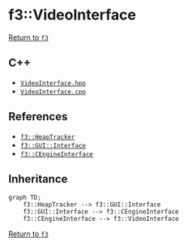 # f3::VideoInterface

[Return to `f3`](/docs/f3.md)

## C++

- [`VideoInterface.hpp`](/src/f3/VideoInterface.hpp)
- [`VideoInterface.cpp`](/src/f3/VideoInterface.cpp)

## References

- [`f3::HeapTracker`](/docs/f3/HeapTracker.md)
- [`f3::GUI::Interface`](/docs/f3/GUI/Interface.md)
- [`f3::CEngineInterface`](/docs/f3/CEngineInterface.md)

## Inheritance

```mermaid
graph TD;
    f3::HeapTracker --> f3::GUI::Interface
    f3::GUI::Interface --> f3::CEngineInterface
    f3::CEngineInterface --> f3::VideoInterface
```

[Return to `f3`](/docs/f3.md)